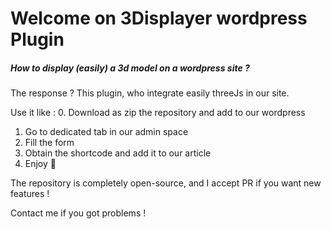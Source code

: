 # Welcome on 3Displayer wordpress Plugin

##### How to display (easily) a 3d model on a wordpress site ?

The response ? This plugin, who integrate easily threeJs in our site.

Use it like : 
0. Download as zip the repository and add to our wordpress
1. Go to dedicated tab in our admin space
2. Fill the form
3. Obtain the shortcode and add it to our article
4. Enjoy 🚀

The repository is completely open-source, and I accept PR if you want new features !

Contact me if you got problems !
